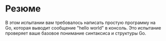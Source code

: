 # Резюме

В этом испытании вам требовалось написать простую программу на Go, которая выводит сообщение "hello world" в консоль. Это испытание проверяет ваше базовое понимание синтаксиса и структуры Go.

